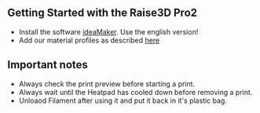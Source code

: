 Getting Started with the Raise3D Pro2
----------------------------------------

- Install the software [ideaMaker](https://www.raise3d.com/download/). Use the english version!
- Add our material profiles as described [here](./Profiles/README.md)


Important notes
--------------
- Always check the print preview before starting a print.
- Always wait until the Heatpad has cooled down before removing a print. 
- Unloaod Filament after using it and put it back in it's plastic bag. 

